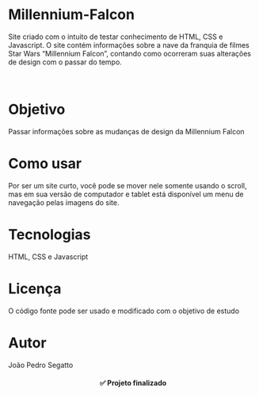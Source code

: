 # Millennium-Falcon

Site criado com o intuito de testar conhecimento de HTML, CSS e Javascript.
O site contém informações sobre a nave da franquia de filmes Star Wars “Millennium Falcon”, contando como ocorreram suas alterações de design com o passar do tempo.

<br>

<p align="center">
 <h1 href="#objetivo">Objetivo</h1> 
  Passar informações sobre as mudanças de design da Millennium Falcon <br>
 <h1 href="#roadmap">Como usar</h1> 
  Por ser um site curto, você pode se mover nele somente usando o scroll, mas em sua versão de computador e tablet está disponível um menu de navegação pelas imagens do site. <br>
 <h1 href="#tecnologias">Tecnologias</h1> 
  HTML, CSS e Javascript <br>
 <h1 href="#licenc-a">Licença</h1> 
  O código fonte pode ser usado e modificado com o objetivo de estudo <br>
 <h1 href="#autor">Autor</h1> 
  João Pedro Segatto <br>
</p>

<h4 align="center"> 
	 ✅ Projeto finalizado
</h4>

